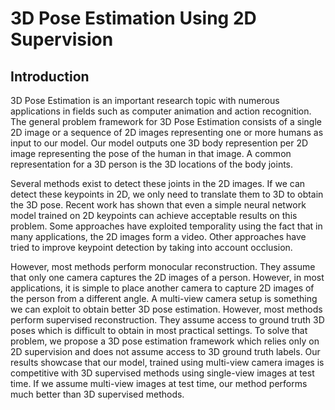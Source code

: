 # 3D Pose Estimation Using 2D Supervision

## Introduction

3D Pose Estimation is an important research topic with numerous applications in fields such as computer animation and action recognition. The general problem framework for 3D Pose Estimation consists of a single 2D image or a sequence of 2D images representing one or more humans as input to our model. Our model outputs one 3D body represention per 2D image representing the pose of the human in that image. A common representation for a 3D person is the 3D locations of the body joints.

Several methods exist to detect these joints in the 2D images. If we can detect these keypoints in 2D, we only need to translate them to 3D to obtain the 3D pose. Recent work has shown that even a simple neural network model trained on 2D keypoints can achieve acceptable results on this problem. Some approaches have exploited temporality using the fact that in many applications, the 2D images form a video. Other approaches have tried to improve keypoint detection by taking into account occlusion.

However, most methods perform monocular reconstruction. They assume that only one camera captures the 2D images of a person. However, in most applications, it is simple to place another camera to capture 2D images of the person from a different angle. A multi-view camera setup is something we can exploit to obtain better 3D pose estimation. However, most methods perform supervised reconstruction. They assume access to ground truth 3D poses which is difficult to obtain in most practical settings. To solve that problem, we propose a 3D pose estimation framework which relies only on 2D supervision and does not assume access to 3D ground truth labels. Our results showcase that our model, trained using multi-view camera images is competitive with 3D supervised methods using single-view images at test time. If we assume multi-view images at test time, our method performs much better than 3D supervised methods. 
